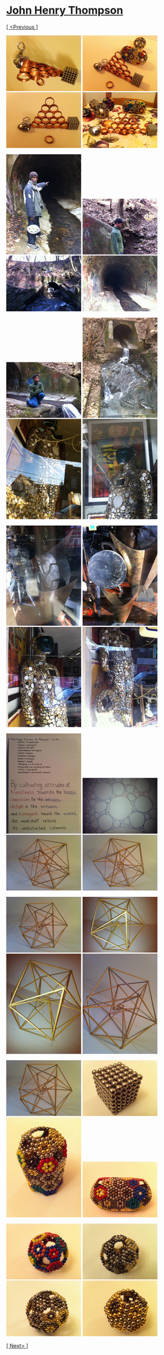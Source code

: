 # [John Henry Thompson](../README.md)

[[ <Previous ]](2012-01-08-1.md)

[![](../media/2012-01-08/Copper-Circles-iPhone-thumb.jpg)](../posts/2012-01-08-1.md) [![](../media/2012-01-08/Copper-Circles-iPhone-1-thumb.jpg)](../posts/2012-01-08-2.md) [![](../media/2012-01-08/Copper-Circles-iPhone-2-thumb.jpg)](../posts/2012-01-08-3.md) [![](../media/2012-01-08/Copper-Circles-iPhone-3-thumb.jpg)](../posts/2012-01-08-4.md)

[![](../media/2012-01-01/Cynwyn-Trail-Tunnel-thumb.jpg)](../posts/2012-01-01-1.md) [![](../media/2012-01-01/Cynwyn-Trail-Tunnel-1-thumb.jpg)](../posts/2012-01-01-2.md) [![](../media/2012-01-01/Cynwyn-Trail-Tunnel-2-thumb.jpg)](../posts/2012-01-01-3.md) [![](../media/2012-01-01/Cynwyn-Trail-Tunnel-3-thumb.jpg)](../posts/2012-01-01-4.md)

[![](../media/2012-01-01/Cynwyn-Trail-Tunnel-4-thumb.jpg)](../posts/2012-01-01-5.md) [![](../media/2012-01-01/Cynwyn-Trail-Tunnel-5-thumb.jpg)](../posts/2012-01-01-6.md) [![](../media/2012-01-01/Time-In-A-Window-thumb.jpg)](../posts/2012-01-01-7.md) [![](../media/2012-01-01/Time-In-A-Window-1-thumb.jpg)](../posts/2012-01-01-8.md)

[![](../media/2012-01-01/Time-In-A-Window-2-thumb.jpg)](../posts/2012-01-01-9.md) [![](../media/2012-01-01/Time-In-A-Window-3-thumb.jpg)](../posts/2012-01-01-10.md) [![](../media/2012-01-01/Time-In-A-Window-4-thumb.jpg)](../posts/2012-01-01-11.md) [![](../media/2012-01-01/Time-In-A-Window-5-thumb.jpg)](../posts/2012-01-01-12.md)

[![](../media/2011-12-30/circles-thumb.jpg)](../posts/2011-12-30-1.md) [![](../media/2011-12-30/circles-1-thumb.jpg)](../posts/2011-12-30-2.md) [![](../media/2011-12-30/Chop-Sticks-thumb.jpg)](../posts/2011-12-30-3.md) [![](../media/2011-12-30/Chop-Sticks-1-thumb.jpg)](../posts/2011-12-30-4.md)

[![](../media/2011-12-30/Chop-Sticks-2-thumb.jpg)](../posts/2011-12-30-5.md) [![](../media/2011-12-30/Chop-Sticks-3-thumb.jpg)](../posts/2011-12-30-6.md) [![](../media/2011-12-30/Chop-Sticks-4-thumb.jpg)](../posts/2011-12-30-7.md) [![](../media/2011-12-30/Chop-Sticks-5-thumb.jpg)](../posts/2011-12-30-8.md)

[![](../media/2011-12-30/Chop-Sticks-6-thumb.jpg)](../posts/2011-12-30-9.md) [![](../media/2011-12-29/Balls-year-in-review-thumb.jpg)](../posts/2011-12-29-1.md) [![](../media/2011-12-29/Balls-year-in-review-1-thumb.jpg)](../posts/2011-12-29-2.md) [![](../media/2011-12-29/Balls-year-in-review-2-thumb.jpg)](../posts/2011-12-29-3.md)

[![](../media/2011-12-29/Balls-year-in-review-3-thumb.jpg)](../posts/2011-12-29-4.md) [![](../media/2011-12-29/Balls-year-in-review-4-thumb.jpg)](../posts/2011-12-29-5.md) [![](../media/2011-12-29/Balls-year-in-review-5-thumb.jpg)](../posts/2011-12-29-6.md) [![](../media/2011-12-29/Balls-year-in-review-6-thumb.jpg)](../posts/2011-12-29-7.md)

[[ Next> ]](2011-07-10-1.md)
